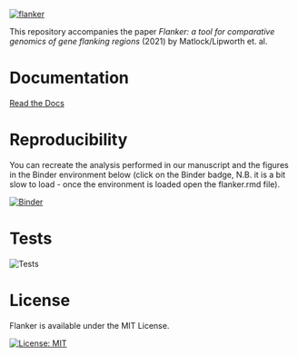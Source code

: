 [![flanker](https://github.com/wtmatlock/flanker/blob/main/docs/frontpage.png)](https://flanker.readthedocs.io/en/latest/ "Read the Docs")

This repository accompanies the paper *Flanker: a tool for comparative genomics of gene flanking regions* (2021) by Matlock/Lipworth et. al.

# Documentation
[Read the Docs](https://flanker.readthedocs.io/en/latest/)

# Reproducibility
You can recreate the analysis performed in our manuscript and the figures in the Binder environment below (click on the Binder badge, N.B. it is a bit slow to load - once the environment is loaded open the flanker.rmd file).

[![Binder](https://mybinder.org/badge_logo.svg)](https://mybinder.org/v2/gh/samlipworth/Flanker-Reproducible-Example/main?urlpath=rstudio)

 # Tests
 ![Tests](https://github.com/wtmatlock/flanker/actions/workflows/test.yml/badge.svg)
 
 # License
 Flanker is available under the MIT License.
 
 [![License: MIT](https://img.shields.io/badge/License-MIT-yellow.svg)](https://opensource.org/licenses/MIT)
